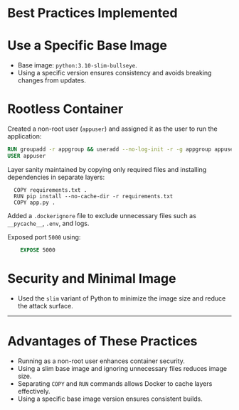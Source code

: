 # Best Practices Implemented

# Use a Specific Base Image

- Base image: `python:3.10-slim-bullseye`.
- Using a specific version ensures consistency and avoids breaking changes from updates.

# Rootless Container

Created a non-root user (`appuser`) and assigned it as the user to run the application:
  ```dockerfile
  RUN groupadd -r appgroup && useradd --no-log-init -r -g appgroup appuser
  USER appuser
  ```

Layer sanity maintained by copying only required files and installing dependencies in separate layers:

```
  COPY requirements.txt .
  RUN pip install --no-cache-dir -r requirements.txt
  COPY app.py .
```


Added a `.dockerignore` file to exclude unnecessary files such as `__pycache__`, `.env`, and logs.

Exposed port `5000` using:

 ```dockerfile
     EXPOSE 5000
```

# Security and Minimal Image
   - Used the `slim` variant of Python to minimize the image size and reduce the attack surface.

---

# Advantages of These Practices
- Running as a non-root user enhances container security.
- Using a slim base image and ignoring unnecessary files reduces image size.
- Separating `COPY` and `RUN` commands allows Docker to cache layers effectively.
- Using a specific base image version ensures consistent builds.
